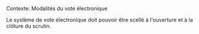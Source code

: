 Contexte: Modalités du vote électronique

Le système de vote électronique doit pouvoir être scellé à l'ouverture et à la clôture du scrutin.